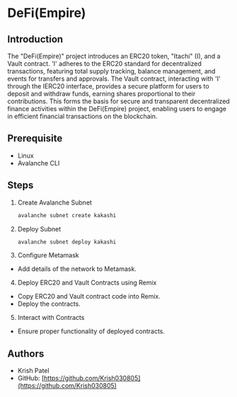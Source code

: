 # DeFi(Empire)

## Introduction

The "DeFi(Empire)" project introduces an ERC20 token, "Itachi" (I), and a Vault contract. 'I' adheres to the ERC20 standard for decentralized transactions, featuring total supply tracking, balance management, and events for transfers and approvals. The Vault contract, interacting with 'I' through the IERC20 interface, provides a secure platform for users to deposit and withdraw funds, earning shares proportional to their contributions. This forms the basis for secure and transparent decentralized finance activities within the DeFi(Empire) project, enabling users to engage in efficient financial transactions on the blockchain.

## Prerequisite

- Linux
- Avalanche CLI

## Steps

1. Create Avalanche Subnet
   ```bash
   avalanche subnet create kakashi
   ```
2. Deploy Subnet
   ```bash
   avalanche subnet deploy kakashi
   ```
3. Configure Metamask

- Add details of the network to Metamask.

4. Deploy ERC20 and Vault Contracts using Remix

- Copy ERC20 and Vault contract code into Remix.
- Deploy the contracts.

5. Interact with Contracts

- Ensure proper functionality of deployed contracts.

## Authors

- Krish Patel
- GitHub: [https://github.com/Krish030805](https://github.com/Krish030805)
